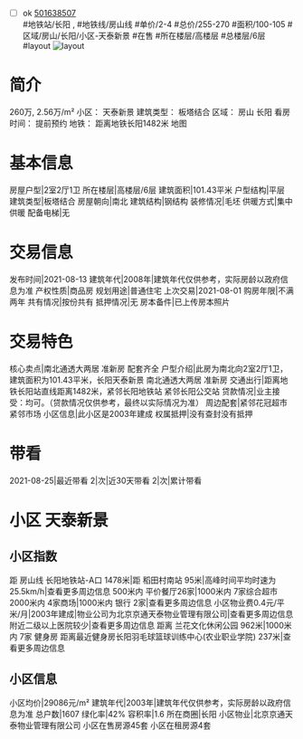 - [ ] ok [501638507](https://bj.5i5j.com/ershoufang/501638507.html)  
 #地铁站/长阳 ,  #地铁线/房山线
#单价/2-4 #总价/255-270 #面积/100-105   #区域/房山/长阳/小区-天泰新景 #在售 #所在楼层/高楼层 #总楼层/6层 #layout 
![layout](http://image2a.5i5j.com/scm/HOUSE_CUSTOMER/672dbbbe2d934f11b3c8bf7577cddf55.jpg_P5.jpg) 
# 简介 
 260万,  2.56万/m² 
小区： 天泰新景
建筑类型： 板塔结合
区域： 房山 长阳
看房时间： 提前预约
地铁： 距离地铁长阳1482米 地图
# 基本信息 
 房屋户型|2室2厅1卫
所在楼层|高楼层/6层
建筑面积|101.43平米
户型结构|平层
建筑类型|板塔结合
房屋朝向|南北
建筑结构|钢结构
装修情况|毛坯
供暖方式|集中供暖
配备电梯|无
# 交易信息 
 发布时间|2021-08-13
建筑年代|2008年|建筑年代仅供参考，实际房龄以政府信息为准
产权性质|商品房
规划用途|普通住宅
上次交易|2021-08-01
购房年限|不满两年
共有情况|按份共有
抵押情况|无
房本备件|已上传房本照片
# 交易特色 
 核心卖点|南北通透大两居 准新房  配套齐全
户型介绍|此房为南北向2室2厅1卫，建筑面积为101.43平米，长阳天泰新景 南北通透大两居 准新房
交通出行|距离地铁长阳站直线距离1482米，紧邻长阳地铁站 紧邻长阳公交站
贷款情况|业主接受：均可。（贷款情况仅供参考，最终以实际情况为准）
周边配套|紧邻花冠超市 紧邻市场
小区信息|此小区是2003年建成
权属抵押|没有查封没有抵押
# 带看 
 2021-08-25|最近带看	 2|次|近30天带看	 2|次|累计带看
# 小区 天泰新景
## 小区指数 
 距 房山线 长阳地铁站-A口 1478米|距 稻田村南站 95米|高峰时间平均时速为25.5km/h|查看更多周边信息
500米内 平价餐厅26家|1000米内 7家综合超市
2000米内 4家商场|1000米内 银行 2家|查看更多周边信息
小区物业费0.4元/平米/月|2003年建成|物业公司为北京京通天泰物业管理有限公司|查看更多周边信息
附近二级以上医院较少|查看更多周边信息
距离 兰花文化休闲公园 962米|1000米内 7家 健身房
距离最近健身房长阳羽毛球篮球训练中心(农业职业学院) 237米|查看更多周边信息
## 小区信息 
 小区均价|29086元/m²
建筑年代|2003年|建筑年代仅供参考，实际房龄以政府信息为准
总户数|1607
绿化率|42%
容积率|1.6
所在商圈|长阳
小区物业|北京京通天泰物业管理有限公司
小区在售房源45套
小区在租房源4套
